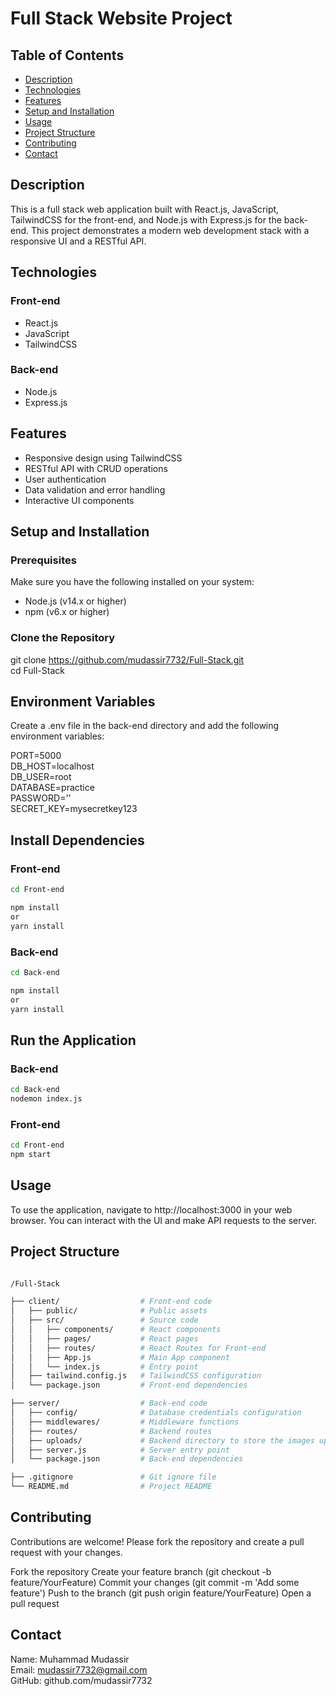 # Full Stack Website Project

## Table of Contents

- [Description](#description)
- [Technologies](#technologies)
- [Features](#features)
- [Setup and Installation](#setup-and-installation)
- [Usage](#usage)
- [Project Structure](#project-structure)
- [Contributing](#contributing)
- [Contact](#contact)


## Description

This is a full stack web application built with React.js, JavaScript, TailwindCSS for the front-end, and Node.js with Express.js for the back-end. This project demonstrates a modern web development stack with a responsive UI and a RESTful API.


## Technologies

### Front-end
- React.js
- JavaScript
- TailwindCSS

### Back-end
- Node.js
- Express.js

## Features

- Responsive design using TailwindCSS
- RESTful API with CRUD operations
- User authentication
- Data validation and error handling
- Interactive UI components

## Setup and Installation

### Prerequisites

Make sure you have the following installed on your system:

- Node.js (v14.x or higher)
- npm (v6.x or higher)

### Clone the Repository
git clone https://github.com/mudassir7732/Full-Stack.git<br/>
cd Full-Stack

## Environment Variables
Create a .env file in the back-end directory and add the following environment variables:

PORT=5000<br/>
DB_HOST=localhost<br/>
DB_USER=root<br/>
DATABASE=practice<br/>
PASSWORD=''<br/>
SECRET_KEY=mysecretkey123


## Install Dependencies

### Front-end
```bash
cd Front-end

npm install
or
yarn install
```

### Back-end
```bash
cd Back-end

npm install
or
yarn install
```


## Run the Application

### Back-end
```bash
cd Back-end
nodemon index.js
```
### Front-end
```bash
cd Front-end
npm start
```

## Usage
To use the application, navigate to http://localhost:3000 in your web browser. You can interact with the UI and make API requests to the server.

## Project Structure

```bash

/Full-Stack

├── client/                  # Front-end code
│   ├── public/              # Public assets
│   ├── src/                 # Source code
│   │   ├── components/      # React components
│   │   ├── pages/           # React pages
│   │   ├── routes/          # React Routes for Front-end
│   │   ├── App.js           # Main App component
│   │   └── index.js         # Entry point
│   ├── tailwind.config.js   # TailwindCSS configuration
│   └── package.json         # Front-end dependencies

├── server/                  # Back-end code
│   ├── config/              # Database credentials configuration
│   ├── middlewares/         # Middleware functions  
│   ├── routes/              # Backend routes
│   ├── uploads/             # Backend directory to store the images uploaded by website admin
│   ├── server.js            # Server entry point
│   └── package.json         # Back-end dependencies

├── .gitignore               # Git ignore file
└── README.md                # Project README
```



## Contributing
Contributions are welcome! Please fork the repository and create a pull request with your changes.

Fork the repository
Create your feature branch (git checkout -b feature/YourFeature)
Commit your changes (git commit -m 'Add some feature')
Push to the branch (git push origin feature/YourFeature)
Open a pull request

## Contact
Name: Muhammad Mudassir <br/>
Email: mudassir7732@gmail.com <br/>
GitHub: github.com/mudassir7732
